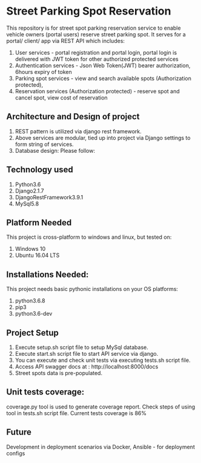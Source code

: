 # Street Parking Spot Reservation

This repository is for street spot parking reservation service to enable vehicle owners (portal users) reserve street parking spot.
It serves for a portal/ client/ app via REST API which includes:

1. User services - 
   portal registration and portal login, 
   portal login is delivered with JWT token for other authorized protected services
2. Authentication services - 
   Json Web Token(JWT) bearer authorization, 6hours expiry of token
3. Parking spot services - 
   view and search available spots (Authorization protected), 
4. Reservation services (Authorization protected) - 
   reserve spot and cancel spot, 
   view cost of reservation


## Architecture and Design of project

1. REST pattern is utilized via django rest framework.
2. Above services are modular, tied up into project via Django settings to form string of services.
3. Database design:
Please follow: 


## Technology used

1. Python3.6
2. Django2.1.7
3. DjangoRestFramework3.9.1
4. MySql5.8


## Platform Needed

This project is cross-platform to windows and linux, but tested on:
1. Windows 10
2. Ubuntu 16.04 LTS

## Installations Needed:

This project needs basic pythonic installations on your OS platforms:

1. python3.6.8
2. pip3
3. python3.6-dev

## Project Setup

1. Execute setup.sh script file to setup MySql database.
2. Execute start.sh script file to start API service via django.
3. You can execute and check unit tests via executing tests.sh script file.
4. Access API swagger docs at : http://localhost:8000/docs
5. Street spots data is pre-populated.

## Unit tests coverage:

coverage.py tool is used to generate coverage report. Check steps of using tool in tests.sh script file.
Current tests coverage is 86%

## Future

Development in deployment scenarios via Docker, Ansible - for deployment configs

